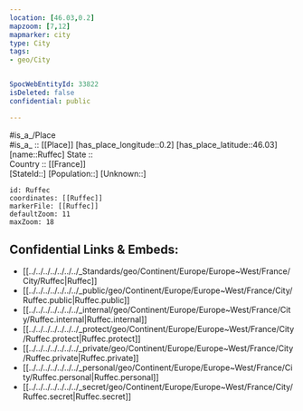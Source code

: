 ```yaml
---
location: [46.03,0.2] 
mapzoom: [7,12] 
mapmarker: city 
type: City
tags:
- geo/City


SpocWebEntityId: 33822
isDeleted: false
confidential: public

---
```

#is_a_/Place  
#is_a_ :: [[Place]] 
[has_place_longitude::0.2] 
[has_place_latitude::46.03] 
[name::Ruffec] 
State ::  
Country :: [[France]]  
[StateId::] 
[Population::] 
[Unknown::] 


```leaflet
id: Ruffec
coordinates: [[Ruffec]] 
markerFile: [[Ruffec]] 
defaultZoom: 11 
maxZoom: 18
```


## Confidential Links & Embeds: 
- [[../../../../../../../_Standards/geo/Continent/Europe/Europe~West/France/City/Ruffec|Ruffec]] 
- [[../../../../../../../_public/geo/Continent/Europe/Europe~West/France/City/Ruffec.public|Ruffec.public]] 
- [[../../../../../../../_internal/geo/Continent/Europe/Europe~West/France/City/Ruffec.internal|Ruffec.internal]] 
- [[../../../../../../../_protect/geo/Continent/Europe/Europe~West/France/City/Ruffec.protect|Ruffec.protect]] 
- [[../../../../../../../_private/geo/Continent/Europe/Europe~West/France/City/Ruffec.private|Ruffec.private]] 
- [[../../../../../../../_personal/geo/Continent/Europe/Europe~West/France/City/Ruffec.personal|Ruffec.personal]] 
- [[../../../../../../../_secret/geo/Continent/Europe/Europe~West/France/City/Ruffec.secret|Ruffec.secret]] 
